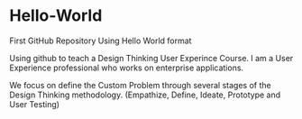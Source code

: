 # Hello-World
First GitHub Repository Using Hello World format

Using github to teach a Design Thinking User Experince Course. I am a User Experience professional who works on enterprise applications.

We focus on define the Custom Problem through several stages of the Design Thinking methodology. (Empathize, Define, Ideate, Prototype and User Testing)
